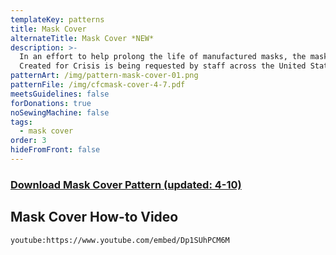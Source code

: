 ```yaml
---
templateKey: patterns
title: Mask Cover
alternateTitle: Mask Cover *NEW*
description: >-
  In an effort to help prolong the life of manufactured masks, the mask cover by
  Created for Crisis is being requested by staff across the United States.
patternArt: /img/pattern-mask-cover-01.png
patternFile: /img/cfcmask-cover-4-7.pdf
meetsGuidelines: false
forDonations: true
noSewingMachine: false
tags:
  - mask cover
order: 3
hideFromFront: false
---
```


### [Download Mask Cover Pattern (updated: 4-10)](https://masksnow.org/img/cfcmask-cover-4-7.pdf)

## Mask Cover How-to Video
`youtube:https://www.youtube.com/embed/Dp1SUhPCM6M`
